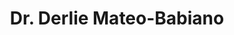 ---
title: "Dr. Derlie Mateo-Babiano"
draft: false

# page title background image
bg_image: "images/backgrounds/page-title.jpg"
# meta description
description : ""
# teacher portrait
image: "/images/team/dr-derlie-mateo-babiano.png"
# course
course: "Associate Professor in Urban Planning </br> The University of Melbourne, Australia"

# biography
bio: ""
# type
type: "teacher"

weight: 20
---